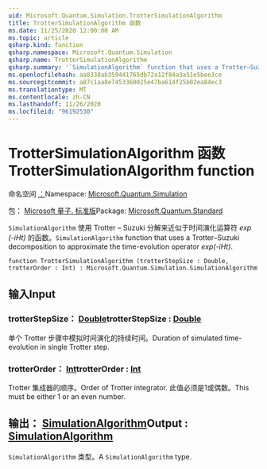 ```yaml
---
uid: Microsoft.Quantum.Simulation.TrotterSimulationAlgorithm
title: TrotterSimulationAlgorithm 函数
ms.date: 11/25/2020 12:00:00 AM
ms.topic: article
qsharp.kind: function
qsharp.namespace: Microsoft.Quantum.Simulation
qsharp.name: TrotterSimulationAlgorithm
qsharp.summary: '`SimulationAlgorithm` function that uses a Trotter–Suzuki decomposition to approximate the time-evolution operator _exp(-iHt)_.'
ms.openlocfilehash: aa8338ab359441765db72a12f84a3a51e5bee3ce
ms.sourcegitcommit: a87c1aa8e7453360025e47ba614f25b02ea84ec3
ms.translationtype: MT
ms.contentlocale: zh-CN
ms.lasthandoff: 11/26/2020
ms.locfileid: "96192530"
---
```

# <a name="trottersimulationalgorithm-function"></a><span data-ttu-id="860ac-102">TrotterSimulationAlgorithm 函数</span><span class="sxs-lookup"><span data-stu-id="860ac-102">TrotterSimulationAlgorithm function</span></span>

<span data-ttu-id="860ac-103">命名空间 [：](xref:Microsoft.Quantum.Simulation)</span><span class="sxs-lookup"><span data-stu-id="860ac-103">Namespace: [Microsoft.Quantum.Simulation](xref:Microsoft.Quantum.Simulation)</span></span>

<span data-ttu-id="860ac-104">包： [Microsoft 量子. 标准版](https://nuget.org/packages/Microsoft.Quantum.Standard)</span><span class="sxs-lookup"><span data-stu-id="860ac-104">Package: [Microsoft.Quantum.Standard](https://nuget.org/packages/Microsoft.Quantum.Standard)</span></span>


<span data-ttu-id="860ac-105">`SimulationAlgorithm` 使用 Trotter – Suzuki 分解来近似于时间演化运算符 _exp (-iHt)_ 的函数。</span><span class="sxs-lookup"><span data-stu-id="860ac-105">`SimulationAlgorithm` function that uses a Trotter–Suzuki decomposition to approximate the time-evolution operator _exp(-iHt)_.</span></span>

```qsharp
function TrotterSimulationAlgorithm (trotterStepSize : Double, trotterOrder : Int) : Microsoft.Quantum.Simulation.SimulationAlgorithm
```


## <a name="input"></a><span data-ttu-id="860ac-106">输入</span><span class="sxs-lookup"><span data-stu-id="860ac-106">Input</span></span>

### <a name="trotterstepsize--double"></a><span data-ttu-id="860ac-107">trotterStepSize： [Double](xref:microsoft.quantum.lang-ref.double)</span><span class="sxs-lookup"><span data-stu-id="860ac-107">trotterStepSize : [Double](xref:microsoft.quantum.lang-ref.double)</span></span>

<span data-ttu-id="860ac-108">单个 Trotter 步骤中模拟时间演化的持续时间。</span><span class="sxs-lookup"><span data-stu-id="860ac-108">Duration of simulated time-evolution in single Trotter step.</span></span>


### <a name="trotterorder--int"></a><span data-ttu-id="860ac-109">trotterOrder： [Int](xref:microsoft.quantum.lang-ref.int)</span><span class="sxs-lookup"><span data-stu-id="860ac-109">trotterOrder : [Int](xref:microsoft.quantum.lang-ref.int)</span></span>

<span data-ttu-id="860ac-110">Trotter 集成器的顺序。</span><span class="sxs-lookup"><span data-stu-id="860ac-110">Order of Trotter integrator.</span></span> <span data-ttu-id="860ac-111">此值必须是1或偶数。</span><span class="sxs-lookup"><span data-stu-id="860ac-111">This must be either 1 or an even number.</span></span>



## <a name="output--simulationalgorithm"></a><span data-ttu-id="860ac-112">输出： [SimulationAlgorithm](xref:Microsoft.Quantum.Simulation.SimulationAlgorithm)</span><span class="sxs-lookup"><span data-stu-id="860ac-112">Output : [SimulationAlgorithm](xref:Microsoft.Quantum.Simulation.SimulationAlgorithm)</span></span>

<span data-ttu-id="860ac-113">`SimulationAlgorithm` 类型。</span><span class="sxs-lookup"><span data-stu-id="860ac-113">A `SimulationAlgorithm` type.</span></span>